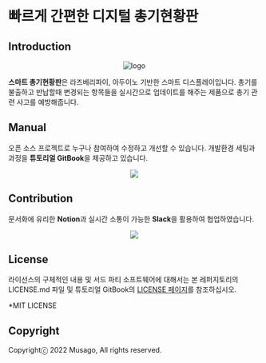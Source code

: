 # 빠르게 간편한 디지털 총기현황판

## Introduction
<p align="center">
  <img src="https://user-images.githubusercontent.com/85000764/193397925-9a59fcc6-93ce-426d-a784-fc79fc14896e.png" alt="logo"/>
</p>

**스마트 총기현황판**은 라즈베리파이, 아두이노 기반한 스마트 디스플레이입니다.
총기를 불출하고 반납할때 변경되는 항목들을 실시간으로 업데이트를 해주는 제품으로 총기 관련
사고를 예방해줍니다. 

## Manual
오픈 소스 프로젝트로 누구나 참여하여 수정하고 개선할 수 있습니다. 개발환경 세팅과 과정을 **튜토리얼 GitBook**을 제공하고 있습니다.

<p align="center">
  <a href="https://musago.gitbook.io/untitled/" target="_blank">
    <img src="https://img.shields.io/badge/GitBook-project_doc-blue?&style=for-the-badge&logo=github" />
  </a>
</p>

## Contribution
문서화에 유리한 **Notion**과 실시간 소통이 가능한 **Slack**을 활용하여 협업하였습니다. 
<p align="center">
  <a href="https://osam9.notion.site/Smart-Gun-Cabinet-d1747af4647f45ad8c346644493cc666
" target="_blank">
    <img src="https://img.shields.io/badge/NOTION-team_page-green?&style=for-the-badge&logo=notion" />
  </a>
</p>

## License
라이선스의 구체적인 내용 및 서드 파티 소프트웨어에 대해서는 본 레퍼지토리의 LICENSE.md 파일 및 튜토리얼 GitBook의 <a href="https://musago.gitbook.io/untitled/license">LICENSE 페이지</a>를 참조하십시오.

*MIT LICENSE

## Copyright
Copyrightⓒ 2022 Musago, All rights reserved.

